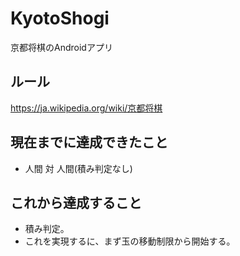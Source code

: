 # KyotoShogi
京都将棋のAndroidアプリ

## ルール
https://ja.wikipedia.org/wiki/京都将棋

## 現在までに達成できたこと
- 人間 対 人間(積み判定なし)

## これから達成すること
- 積み判定。
- これを実現するに、まず玉の移動制限から開始する。
